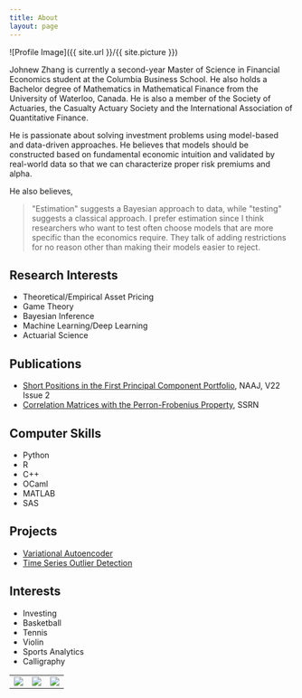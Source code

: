 ```yaml
---
title: About
layout: page
---
```

![Profile Image]({{ site.url }}/{{ site.picture }})

<p>Johnew Zhang is currently a second-year Master of Science in Financial Economics student at the Columbia Business School. He also holds a Bachelor degree of Mathematics in Mathematical Finance from the University of Waterloo, Canada. He is also a member of the Society of Actuaries, the Casualty Actuary Society and the International Association of Quantitative Finance. </p>

<p>He is passionate about solving investment problems using model-based and data-driven approaches.  He believes that models should be constructed based on fundamental economic intuition and validated by real-world data so that we can characterize proper risk premiums and alpha.</p>

He also believes, 

>"Estimation" suggests a Bayesian approach to data, while "testing" suggests a classical approach. I prefer estimation since I think researchers who want to test often choose models that are more specific than the economics require. They talk of adding restrictions for no reason other than making their models easier to reject.

<h2>Research Interests</h2>

<ul class="skill-list">
	<li>Theoretical/Empirical Asset Pricing</li>
	<li>Game Theory</li>
	<li>Bayesian Inference</li>
	<li>Machine Learning/Deep Learning</li>
	<li>Actuarial Science</li>
</ul>

<h2>Publications</h2>

<ul>
	<li><a href="https://www.tandfonline.com/doi/abs/10.1080/10920277.2017.1387573">Short Positions in the First Principal Component Portfolio</a>, NAAJ, V22 Issue 2</li>
	<li><a href="https://papers.ssrn.com/sol3/papers.cfm?abstract_id=2493844">Correlation Matrices with the Perron-Frobenius Property</a>, SSRN</li>
</ul>


<h2>Computer Skills</h2>

<ul class="skill-list">
	<li>Python</li>
	<li>R</li>
	<li>C++</li>
	<li>OCaml</li>
	<li>MATLAB</li>
	<li>SAS</li>
</ul>

<h2>Projects</h2>

<ul class="skill-list">
	<li><a href="{{site.base_url}}/VAE/">Variational Autoencoder</a></li>
	<li><a href="{{site.base_url}}/timeseries-outlier-detection/">Time Series Outlier Detection</a></li>
</ul>

<h2>Interests</h2>

<ul class="skill-list">
	<li>Investing</li>
	<li>Basketball</li>
	<li>Tennis</li>
	<li>Violin</li>
	<li>Sports Analytics</li>
	<li>Calligraphy</li>
</ul>
<p align="center"> 
	<table style="width:100%">
  <tr>
    <td><img src="{{site.base_url}}/assets/images/about/image1.png"></td>
    <td><img src="{{site.base_url}}/assets/images/about/image2.png"></td> 
    <td><img src="{{site.base_url}}/assets/images/about/image3.png"></td>
  </tr>
</table>
</p> 
